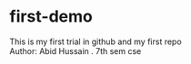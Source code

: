 # first-demo
This is my first trial in github and my first repo
<br>
Author: Abid Hussain .
7th sem cse
